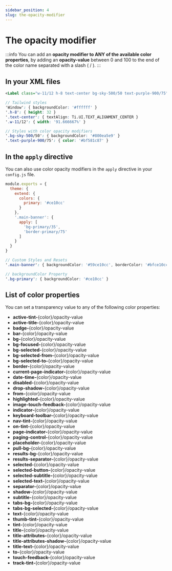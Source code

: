 ```yaml
---
sidebar_position: 4
slug: the-opacity-modifier
---
```


# The opacity modifier

:::info
You can add an **opacity modifier to ANY of the available color properties**, by adding an **opacity-value** between 0 and 100 to the end of the color name separated with a slash ( / ).
:::

## In your XML files

```xml
<Label class="w-11/12 h-8 text-center bg-sky-500/50 text-purple-900/75">My Button</Label>
```

```scss
// Tailwind styles
'Window': { backgroundColor: '#ffffff' }
'.h-8': { height: 32 }
'.text-center': { textAlign: Ti.UI.TEXT_ALIGNMENT_CENTER }
'.w-11/12': { width: '91.666667%' }

// Styles with color opacity modifiers
'.bg-sky-500/50': { backgroundColor: '#800ea5e9' }
'.text-purple-900/75': { color: '#bf581c87' }
```

## In the `apply` directive
You can also use color opacity modifiers in the `apply` directive in your `config.js` file.

```js title="./purgetss/config.js"
module.exports = {
  theme: {
    extend: {
      colors: {
        primary: '#ce10cc'
      }
    },
    '.main-banner': {
      apply: [
        'bg-primary/35',
        'border-primary/75'
      ]
    }
  }
}
```

```scss title="Generated classes"
// Custom Styles and Resets
'.main-banner': { backgroundColor: '#59ce10cc', borderColor: '#bfce10cc' }

// backgroundColor Property
'.bg-primary': { backgroundColor: '#ce10cc' }
```

## List of color properties
You can set a transparency value to any of the following color properties:

- **active-tint-**{color}/opacity-value
- **active-title-**{color}/opacity-value
- **badge-**{color}/opacity-value
- **bar-**{color}/opacity-value
- **bg-**{color}/opacity-value
- **bg-focused-**{color}/opacity-value
- **bg-selected-**{color}/opacity-value
- **bg-selected-from-**{color}/opacity-value
- **bg-selected-to-**{color}/opacity-value
- **border-**{color}/opacity-value
- **current-page-indicator-**{color}/opacity-value
- **date-time-**{color}/opacity-value
- **disabled-**{color}/opacity-value
- **drop-shadow-**{color}/opacity-value
- **from-**{color}/opacity-value
- **highlighted-**{color}/opacity-value
- **image-touch-feedback-**{color}/opacity-value
- **indicator-**{color}/opacity-value
- **keyboard-toolbar-**{color}/opacity-value
- **nav-tint-**{color}/opacity-value
- **on-tint-**{color}/opacity-value
- **page-indicator-**{color}/opacity-value
- **paging-control-**{color}/opacity-value
- **placeholder-**{color}/opacity-value
- **pull-bg-**{color}/opacity-value
- **results-bg-**{color}/opacity-value
- **results-separator-**{color}/opacity-value
- **selected-**{color}/opacity-value
- **selected-button-**{color}/opacity-value
- **selected-subtitle-**{color}/opacity-value
- **selected-text-**{color}/opacity-value
- **separator-**{color}/opacity-value
- **shadow-**{color}/opacity-value
- **subtitle-**{color}/opacity-value
- **tabs-bg-**{color}/opacity-value
- **tabs-bg-selected-**{color}/opacity-value
- **text-**{color}/opacity-value
- **thumb-tint-**{color}/opacity-value
- **tint-**{color}/opacity-value
- **title-**{color}/opacity-value
- **title-attributes-**{color}/opacity-value
- **title-attributes-shadow-**{color}/opacity-value
- **title-text-**{color}/opacity-value
- **to-**{color}/opacity-value
- **touch-feedback-**{color}/opacity-value
- **track-tint-**{color}/opacity-value
